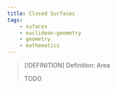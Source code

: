 ```yaml
---
title: Closed Surfaces
tags:
    - sufaces
    - euclidean-geometry
    - geometry
    - mathematics
---
```


>[!DEFINITION] Definition: Area
>
>TODO
>